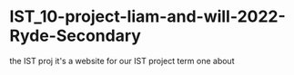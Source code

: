 # IST_10-project-liam-and-will-2022-Ryde-Secondary
the IST proj
it's a website for our IST project term one about

